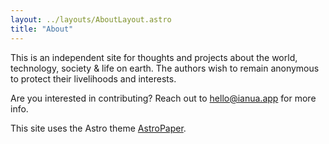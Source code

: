```yaml
---
layout: ../layouts/AboutLayout.astro
title: "About"
---
```


This is an independent site for thoughts and projects about the world, technology, society & life on earth.
The authors wish to remain anonymous to protect their livelihoods and interests.

Are you interested in contributing? Reach out to [hello@ianua.app](mailto:hello@ianua.app) for more info.

This site uses the Astro theme [AstroPaper](https://github.com/satnaing/astro-paper).